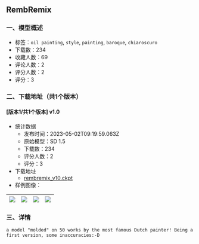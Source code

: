 ## RembRemix
### 一、模型概述

- 标签：`oil painting`, `style`, `painting`, `baroque`, `chiaroscuro`
- 下载数：234
- 收藏人数：69
- 评论人数：2
- 评分人数：2
- 评分：3

### 二、下载地址（共1个版本）

#### [版本1/共1个版本] v1.0

- 统计数据
  - 发布时间：2023-05-02T09:19:59.063Z
  - 原始模型：SD 1.5
  - 下载数：234
  - 评分人数：2
  - 评分：3
- 下载地址
  - [rembremix_v10.ckpt](https://civitai.com/api/download/models/60359)
- 样例图像：

| <img src="https://image.civitai.com/xG1nkqKTMzGDvpLrqFT7WA/916dae13-17a8-4901-bbb0-1bb0f175903b/width=450/729845.jpeg" /> | <img src="https://image.civitai.com/xG1nkqKTMzGDvpLrqFT7WA/18aa3669-fece-4c7e-8685-fab9cb502886/width=450/690858.jpeg" /> | <img src="https://image.civitai.com/xG1nkqKTMzGDvpLrqFT7WA/dbbdfe9c-dffc-4e42-a523-408eefb5b0a1/width=450/690855.jpeg" /> | <img src="https://image.civitai.com/xG1nkqKTMzGDvpLrqFT7WA/f022be6f-bb9b-4d13-a4bd-b4187718873a/width=450/690856.jpeg" /> |
| ---- | ---- | ---- | ---- |


### 三、详情
<pre><code>a model "molded" on 50 works by the most famous Dutch painter! Being a first version, some inaccuracies:-D</code></pre><pre><code></code></pre><p><br /></p>